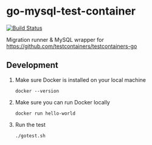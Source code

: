 # go-mysql-test-container
[![Build Status](https://app.travis-ci.com/arikama/go-mysql-test-container.svg?branch=master)](https://app.travis-ci.com/arikama/go-mysql-test-container)

Migration runner & MySQL wrapper for https://github.com/testcontainers/testcontainers-go
## Development
1. Make sure Docker is installed on your local machine
   ```
   docker --version
   ```
2. Make sure you can run Docker locally
   ```
   docker run hello-world
   ```
3. Run the test
   ```
   ./gotest.sh
   ```
